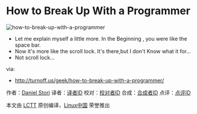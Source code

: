 How to Break Up With a Programmer
===============

![how-to-break-up-with-a-programmer](http://turnoff.us/image/en/how-to-break-up-with-a-programmer.png)

- Let me explain myself a little more. In the Beginning , you were like the space bar.
- Now it's more like the scroll lock. It's there,but I don't Know what it for...
- Not scroll lock...

via:
- http://turnoff.us/geek/how-to-break-up-with-a-programmer/

作者：[Daniel Stori][a]
译者：[译者ID](https://github.com/译者ID)
校对：[校对者ID](https://github.com/校对者ID)
合成：[合成者ID](https://github.com/合成者ID)
点评：[点评ID](https://github.com/点评者ID)

本文由 [LCTT](https://github.com/LCTT/TranslateProject) 原创编译，[Linux中国](https://linux.cn/) 荣誉推出

[a]:http://turnoff.us/about/
